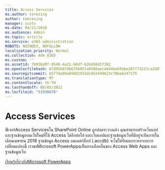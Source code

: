 ```yaml
---
title: Access Services
ms.author: toresing
author: tomresing
manager: scotv
ms.date: 04/21/2020
ms.audience: Admin
ms.topic: article
ms.service: o365-administration
ROBOTS: NOINDEX, NOFOLLOW
localization_priority: Normal
ms.collection: Adm_O365
ms.custom: ''
ms.assetid: 78916d8f-9549-4a21-b0df-626456b57382
ms.openlocfilehash: 67d95687db675b05fa9580aec4d444ab916e26ff73221ca289791b80807ca62f
ms.sourcegitcommit: b5f7da89a650d2915dc652449623c78be6247175
ms.translationtype: MT
ms.contentlocale: th-TH
ms.lasthandoff: 08/05/2021
ms.locfileid: "53938678"
---
```

# <a name="access-services"></a>Access Services

ฟีเจอร์Access Servicesใน SharePoint Online ถูกปลดระวางแล้ว คุณสามารถสร้างเว็บแอปและฐานข้อมูลบนเว็บใหม่ที่ใช้ Access ได้อีกต่อไป และเว็บแอปและฐานข้อมูลเว็บที่มีอยู่จะปิดภายในเดือนเมษายน 2018 ฐานข้อมูล Access บนเดสก์ท็อป (.accdb) จะไม่ได้รับผลกระทบจากการเปลี่ยนแปลงนี้ เราขอMicrosoft PowerAppsเป็นทางเลือกอื่นของ Access Web Apps และฐานข้อมูลเว็บ 
  
[เรียนรู้เกี่ยวกับMicrosoft PowerApps](https://powerapps.microsoft.com/)
  